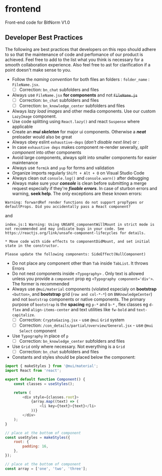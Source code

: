 # frontend

Front-end code for BitNorm V1.0

## Developer Best Practices

The following are best practices that developers on this repo should adhere to so that the maintenance of code and perfomance of our product is achieved. Feel free to add to the list what you think is necessary for a smooth collaboration experience. Also feel free to ast for clarification if a point doesn't make sense to you.

-   Follow the _naming convention_ for both files an folders : `folder_name` : `FileName.jsx`.
    -   [ ] Correction: `bn_chat` subfolders and files
-   Always use `FileName.jsx` **for components** and not ~~`FileName.js`~~
    -   [ ] Correction: `bn_chat` subfolders and files
    -   [ ] Correction: `bn_knowledge_center` subfolders and files
-   Always _lazy load images_ and other media components. Use our custom `LazyImage` component.
-   Use code splitting using `React.lazy()` and react `Suspense` where applicable
-   Create an **_mui skeleton_** for major ui components. Otherwise a **_neat_** preloader would also be great
-   Always obey eslint `exhaustive-deps` (_don't disable next line_) or :
-   In case `exhaustive deps` makes component re-render severally, _split component_ into other components
-   Avoid large components, always split into smaller components for easier maintenance
-   Always use `formik` and `yup` for forms and validation
-   Organize imports regularly `Shift + Alt + O` on Visual Studio Code
-   Always clean out `console.log()` and `console.warn()` after debugging
-   Always make sure your **_console_** is clean before submitting a merge request especially if they're **_fixable errors_**. In case of sturbon errors and warning, **seek help**. The only exceptions are these known errors:

```
Warning: forwardRef render functions do not support propTypes or defaultProps. Did you accidentally pass a React component?
```

and

```
index.js:1 Warning: Using UNSAFE_componentWillMount in strict mode is not recommended and may indicate bugs in your code. See https://reactjs.org/link/unsafe-component-lifecycles for details.

* Move code with side effects to componentDidMount, and set initial state in the constructor.

Please update the following components: SideEffect(NullComponent)
```

-   Do not place any component other than `Tab` inside `TabList`. It throws Errors
-   Do not nest components inside `<Typography>` . Only text is allowed unless you provide a `component` prop eg `<Typography component='div'>`. The former is recommended
-   Always use `@mui/material` components (violated especialy on **bootstrap** `<button>`, and **bootstrap** grid (`row and col-*-*`) on `BNKnowledgeCenter`) and not `bootstrap` components or native components. The primary purpose of `bootstrap` is the **spacing** eg `p-*` and `b-*` , flex classes eg `d-flex` and `align-items-center` and text utilities like `fw-bold` and `text-capitalize`.
    -   [ ] Correction: `CryptoGazing.jsx` - use `@mui` `Grid` system
    -   [ ] Correction: `/con_details/partial/overview/General.jsx` - use `@mui` `Select` component
-   Use `Typography` in place of `p`
    -   [ ] Correction: `bn_knowledge_center` subfolders and files
-   Use `Grid` only where necessary. Not everything is a `Grid`
    -   [ ] Correction: `bn_chat` subfolders and files
-   Constants and styles should be placed below the component:

```javascript
import { makeStyles } from '@mui/material';
import React from 'react';

export default function Component() {
    const classes = useStyles();

    return (
        <div style={classes.root}>
            {array.map((text) => (
                <li key={text}>{text}</li>
            ))}
        </div>
    );
}

// place at the bottom of component
const useStyles = makeStyles({
    root: {
        padding: 16,
    },
});

// place at the bottom of component
const array = ['one', 'two', 'three'];
```
